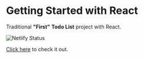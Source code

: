 # Getting Started with React

Traditional **"First"** **Todo List** project with React.

![Netlify Status](https://api.netlify.com/api/v1/badges/1d78fc2a-479f-471e-a6e8-b68469fef6f6/deploy-status)

[Click here](https://g-todolist.netlify.app/) to check it out.
